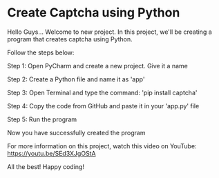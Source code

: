 # Create Captcha using Python
Hello Guys... Welcome to new project. In this project, we'll be creating a program that creates captcha using Python.

Follow the steps below:

Step 1: Open PyCharm and create a new project. Give it a name

Step 2: Create a Python file and name it as 'app'

Step 3: Open Terminal and type the command: 'pip install captcha'

Step 4: Copy the code from GitHub and paste it in your 'app.py' file

Step 5: Run the program

Now you have successfully created the program

For more information on this project, watch this video on YouTube: https://youtu.be/SEd3XJgOStA

All the best! Happy coding!
